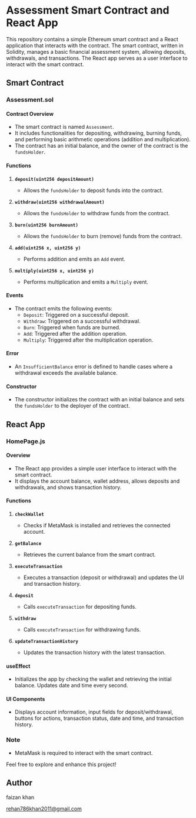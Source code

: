 # Assessment Smart Contract and React App

This repository contains a simple Ethereum smart contract and a React application that interacts with the contract. The smart contract, written in Solidity, manages a basic financial assessment system, allowing deposits, withdrawals, and transactions. The React app serves as a user interface to interact with the smart contract.

## Smart Contract

### Assessment.sol

#### Contract Overview
- The smart contract is named `Assessment`.
- It includes functionalities for depositing, withdrawing, burning funds, and performing basic arithmetic operations (addition and multiplication).
- The contract has an initial balance, and the owner of the contract is the `fundsHolder`.

#### Functions
1. **`deposit(uint256 depositAmount)`**
   - Allows the `fundsHolder` to deposit funds into the contract.

2. **`withdraw(uint256 withdrawalAmount)`**
   - Allows the `fundsHolder` to withdraw funds from the contract.

3. **`burn(uint256 burnAmount)`**
   - Allows the `fundsHolder` to burn (remove) funds from the contract.

4. **`add(uint256 x, uint256 y)`**
   - Performs addition and emits an `Add` event.

5. **`multiply(uint256 x, uint256 y)`**
   - Performs multiplication and emits a `Multiply` event.

#### Events
- The contract emits the following events:
   - `Deposit`: Triggered on a successful deposit.
   - `Withdraw`: Triggered on a successful withdrawal.
   - `Burn`: Triggered when funds are burned.
   - `Add`: Triggered after the addition operation.
   - `Multiply`: Triggered after the multiplication operation.

#### Error
- An `InsufficientBalance` error is defined to handle cases where a withdrawal exceeds the available balance.

#### Constructor
- The constructor initializes the contract with an initial balance and sets the `fundsHolder` to the deployer of the contract.

## React App

### HomePage.js

#### Overview
- The React app provides a simple user interface to interact with the smart contract.
- It displays the account balance, wallet address, allows deposits and withdrawals, and shows transaction history.

#### Functions
1. **`checkWallet`**
   - Checks if MetaMask is installed and retrieves the connected account.

2. **`getBalance`**
   - Retrieves the current balance from the smart contract.

3. **`executeTransaction`**
   - Executes a transaction (deposit or withdrawal) and updates the UI and transaction history.

4. **`deposit`**
   - Calls `executeTransaction` for depositing funds.

5. **`withdraw`**
   - Calls `executeTransaction` for withdrawing funds.

6. **`updateTransactionHistory`**
   - Updates the transaction history with the latest transaction.

#### useEffect
- Initializes the app by checking the wallet and retrieving the initial balance. Updates date and time every second.

#### UI Components
- Displays account information, input fields for deposit/withdrawal, buttons for actions, transaction status, date and time, and transaction history.

### Note
- MetaMask is required to interact with the smart contract.

Feel free to explore and enhance this project!

## Author
faizan khan

rehan786khan2011@gmail.com

